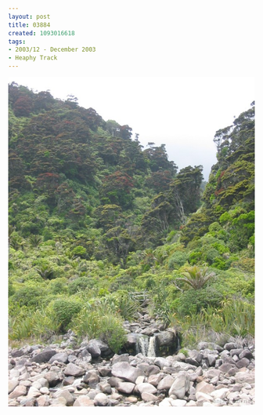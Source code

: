 ```yaml
---
layout: post
title: 03884
created: 1093016618
tags:
- 2003/12 - December 2003
- Heaphy Track
---
```


<img src="/image/images/03884-1342.jpg"/>

